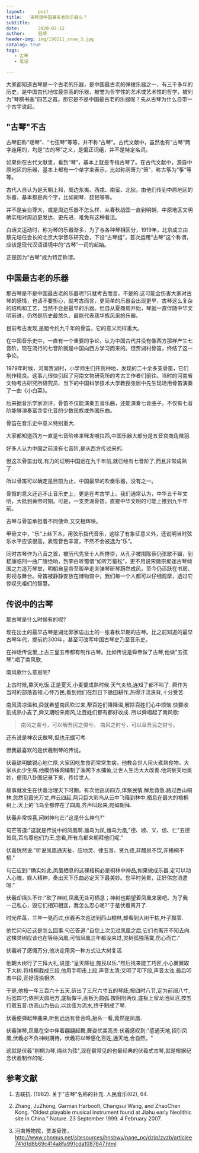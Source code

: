 ```yaml
---
layout:     post
title:   古琴是中国最古老的乐器么？
subtitle: 
date:       2020-07-12
author:     钰博
header-img: img/190211_snow_3.jpg
catalog: true
tags:
   - 古琴
   - 笔记

---
```


大家都知道古琴是一个古老的乐器，是中国最古老的弹拨乐器之一，有三千多年的历史，是中国古代地位最崇高的乐器，被誉为哲学性的艺术或艺术性的哲学，被列为"琴棋书画"四艺之首。那它是不是中国最古老的乐器呢？先从古琴为什么自带一个古字说起。


## "古琴"不古
古琴旧称“瑶琴”、“七弦琴”等等，并不称“古琴”。古代文献中，虽然也有“古琴”两字连用的，均是“古的琴”之义，是偏正词组，并不是特定名词。

如果你在古代文献里，看到“琴”，基本上就是专指古琴了。在古代文献中，源自中原地区的乐器，基本上都有一个单字来表示，比如称洞箫为“箫”，称古筝为“筝”等等。

古代人自认为是天朝上邦，周边东夷、西戎、南蛮、北狄。由他们传到中原地区的乐器，基本都是两个字，比如胡琴、琵琶等等。

并不是妄自尊大，或是周边乐器不怎么样，从春秋战国一直到明朝，中原地区文明确实相对周边更发达、更先进，难免有这种看法。

白话文运动时，称为琴的乐器渐多，为了与各种琴相区分，1919年，北京成立由蔡元培任会长的北京大学音乐研究会，下设“古琴组”，首次运用“古琴”这个称谓，应该是现代汉语语境中的“古琴”一词的起始。

正是因为“古琴”成为特定称谓。

## 中国最古老的乐器
那古琴是不是中国最古老的乐器呢?只就考古而言，不是的.这可能会伤害大家对古琴的感情，也请不要担心，就考古而言，更简单的乐器会出现更早，古琴这么复杂的结构和工艺，当然不会是最早的乐器。但自从夏商周开始，琴就一直伴随中华文明前进，仍然是历史最悠久、最能代表我华族风采的乐器。

目前考古发现,是距今约九千年的骨笛，它的意义同样重大。

在中国音乐史中，一直有一个重要的争论，认为中国古代并没有像西方那样产生七音阶，现在流行的七音阶就是中国向西方学习而来的。但贾湖村骨笛，终结了这一争论。


1979年时候，河南贾湖村，小学师生们开荒种地，发现的二十余多支骨笛，它们制作精良。这事儿很快引起了河南文物研究所的考古工作者们前往。当时的河南省文物考古研究所研究员、当下的中国科学技术大学教授张居中先生现场用骨笛演奏了一曲《小白菜》。

后来据音乐学家测评，骨笛不仅能演奏五音乐曲，还能演奏七音曲子。不仅有七音阶能够演奏富含变化音的少数民族或外国乐曲。

骨笛在音乐史中意义特别重大.

大家都知道西方一直是七音阶哆来咪发嗖拉西,中国乐器大部分是五音宫商角徵羽.

好多人认为中国之前没有七音阶,是从西方传过来的.

但这次骨笛出现,有力的证明中国远在九千年前,就已经有七音阶了,而且非常成熟了.

所以骨笛可以确定是目前为止，中国最早的吹奏乐器，没有之一。


骨笛的意义还远不止音乐史上，更是在考古学上。我们通常认为，中华五千年文明，大抵到黄帝时期。可是，一支贾湖骨笛，直接中华文明的可能上推到九千年前。


古琴与骨笛承担着不同使命,又交相辉映。

甲骨文中，“乐”上丝下木，用弦乐指代音乐，这除了有象征意义外，还说明当时弦乐水平应该很高，表现音色丰富，不然不会被选为“乐”。

同时古琴作为八音之首，被历代先贤士人所推崇，从孔子被围陈蔡仍弦歌不辍，到嵇康临刑一曲广陵绝响，到李白听蜀僧“如听万壑松”，更不用说宋徽宗痴迷古琴倾国之力造万琴堂，明朝自皇帝至贩卒走夫弹琴斫琴蔚然成风，至今仍活跃在书房、影视与舞台。骨笛被静静安放在博物馆中，我们每一个人都可以仔细观摩，透过它惊叹先祖们的智慧。




## 传说中的古琴

那古琴是什么时候有的呢?

现在出土的最早古琴是湖北郭家庙出土的一张春秋早期的古琴。比之前知道的最早古琴年代，提前约300年，甚至可改写中国古琴史乃至音乐史。

在神话传说里,上古三皇五帝都有制作古琴。比如传说是舜帝做了古琴,他做"五弦琴",唱了南风歌,

 南风歌什么意思呢?

 上古时候,靠天吃饭.正是夏天,小麦要成熟时候.天气炎热,连知了都不叫了.
舜作为当时的部落首领,心怀万民,看到他们在烈日下锄田耕作,热得汗流浃背,十分受苦.

南风清凉温和,舜就希望南风吹过来,帮百姓们降降温,解除百姓们心中烦恼.快要收割成熟小麦了,舜又期盼来南风,让百姓们都有都好收成. 所以舜唱起了南风歌:

> 南风之薰兮，可以解吾民之愠兮。
> 南风之时兮，可以阜吾民之财兮。
 
还有说是神农氏做琴,但也无据可考.


但我最喜欢的是伏羲制琴的传说。

伏羲聪明敏锐心地仁厚,大家因吃生食而常常生病，他教会世人用火煮熟食物，大家从此少生病.他模仿蛛网编制了渔网下水捕鱼,让世人生活大大改善.他洞察天地奥妙，便用八卦图记录下来，传给世人.

故事就发生在伏羲治理天下时期。有次他巡访四方,体察民情,解危救急.路过西山桐林,忽然见霞光万丈,祥云四起,两只巨大彩鸟从云中飞降到林中,栖息在最大的梧桐树上.天上的飞鸟全都停在了四周,齐声叫起来,宛如朝拜.

伏羲非常惊喜,问树神句芒:"这是什么神鸟?"

 句芒答道:"这就是传说中的凤凰啊.雄鸟为凤,雌鸟为凰,"德、顺、义、信、仁"五德皆具,百鸟尊他们为王,您看,所有鸟都来朝拜他们呢."

伏羲恍然说:"听说凤凰通天祉、应地灵、律五音、贤九德,非醴泉不饮,非梧桐不栖."

句芒应到:"确实如此,凤凰栖息的这棵梧桐必是桐林中神品,如果做成乐器,定可以动人心魄，娱人精神，奏出天下乐曲必定天下最美妙。您平时劳累，正好供您消遣呀."

 伏羲却摇头不许:"砍了神树,凤凰无处可栖息；神树也期望着凤凰来居吧。为了我一己私心，毁它们相知相宜，我怎么忍心呢?"于是伏羲离开了.

时光荏苒，三年一晃而过,伏羲再次巡访到西山桐林,却看到大树干枯,叶子飘零.

他忙问句芒这是怎么回事.句芒答道:"自您上次见过凤凰之后,它们也离开不知去向.这棵灵树应该也在等待凤凰,可惜凤凰三年都没来过,灵树孤独落寞,伤心而亡." 

伏羲听了感慨万分,他决定用另一种方式让大树复活.

他朝大树行了三拜大礼,说道:"皇天降祉,施民以乐."然后找来能工巧匠,小心翼翼取下大树.将梧桐截成三段,他用手叩击上段,声音太清;又叩了叩下段,声音太浊,最后叩击中段,正好清浊相济.

于是,他按一年三百六十五天,斫出了三尺六寸五的琴胚;按四时八节,定为前阔八寸,后宽四寸;依照天圆地方,底板做平,面板为圆弧.按阴阳两仪,底板上留龙池凤沼,按五行取五音.仿高山为岳山,以丝弦为流水,终于制成了琴.

伏羲便弹起琴曲来,听到远远有音合鸣,抬头一看,竟然是凤凰.

伏羲弹琴,凤凰在空中伴着翩翩起舞,舞姿优美高贵.伏羲感叹到:"感通天地,招引凤凰,伏羲必不负神树期待，伏羲将以琴感化百姓,通天地,合自然。"

这就是伏羲"削桐为琴,绳丝为弦",现在最常见的也最经典的伏羲式古琴,就是根据纪念伏羲制作的呢.




## 参考文献

1. 吉联抗. (1982). 关于"古琴"名称的补充. 人民音乐(02), 64.

2. Zhang, JuZhong, Garman Harboolt, Changsui Wang, and ZhaoChen Kong. “Oldest playable musical instrument found at Jiahu early Neolithic site in China.” Nature. 23 September 1999. 4 February 2007.

3. 河南博物院，贾湖骨笛，http://www.chnmus.net/sitesources/hnsbwy/page_pc/dzjp/zyzb/articlee741d1d8b69c414a8fa991cda1087847.html

